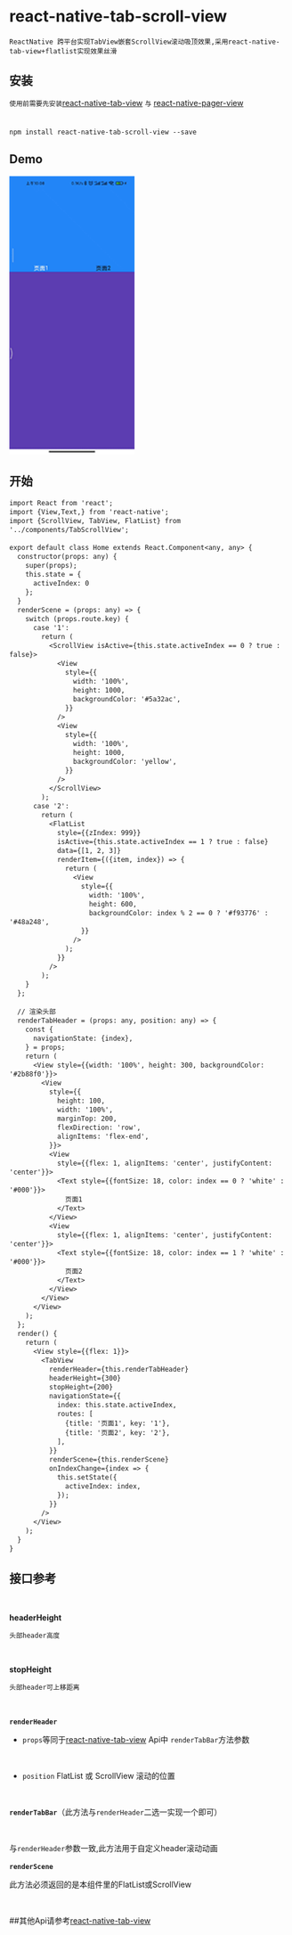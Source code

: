 
# react-native-tab-scroll-view

`ReactNative 跨平台实现TabView嵌套ScrollView滚动吸顶效果,采用react-native-tab-view+flatlist实现效果丝滑`

## 安装
`使用前需要先安装`[react-native-tab-view](https://github.com/satya164/react-native-tab-view#readme) `与` [react-native-pager-view](https://github.com/callstack/react-native-pager-view)
</br>
</br>
</br>
`npm install react-native-tab-scroll-view --save`


## Demo
<img src="https://github.com/jianglingzhi666/react-native-tab-scroll-view/blob/main/Image/image1.gif" width="225" height="499"/>


## 开始
```
import React from 'react';
import {View,Text,} from 'react-native';
import {ScrollView, TabView, FlatList} from '../components/TabScrollView';

export default class Home extends React.Component<any, any> {
  constructor(props: any) {
    super(props);
    this.state = {
      activeIndex: 0
    };
  }
  renderScene = (props: any) => {
    switch (props.route.key) {
      case '1':
        return (
          <ScrollView isActive={this.state.activeIndex == 0 ? true : false}>
            <View
              style={{
                width: '100%',
                height: 1000,
                backgroundColor: '#5a32ac',
              }}
            />
            <View
              style={{
                width: '100%',
                height: 1000,
                backgroundColor: 'yellow',
              }}
            />
          </ScrollView>
        );
      case '2':
        return (
          <FlatList
            style={{zIndex: 999}}
            isActive={this.state.activeIndex == 1 ? true : false}
            data={[1, 2, 3]}
            renderItem={({item, index}) => {
              return (
                <View
                  style={{
                    width: '100%',
                    height: 600,
                    backgroundColor: index % 2 == 0 ? '#f93776' : '#48a248',
                  }}
                />
              );
            }}
          />
        );
    }
  };

  // 渲染头部
  renderTabHeader = (props: any, position: any) => {
    const {
      navigationState: {index},
    } = props;
    return (
      <View style={{width: '100%', height: 300, backgroundColor: '#2b88f0'}}>
        <View
          style={{
            height: 100,
            width: '100%',
            marginTop: 200,
            flexDirection: 'row',
            alignItems: 'flex-end',
          }}>
          <View
            style={{flex: 1, alignItems: 'center', justifyContent: 'center'}}>
            <Text style={{fontSize: 18, color: index == 0 ? 'white' : '#000'}}>
              页面1
            </Text>
          </View>
          <View
            style={{flex: 1, alignItems: 'center', justifyContent: 'center'}}>
            <Text style={{fontSize: 18, color: index == 1 ? 'white' : '#000'}}>
              页面2
            </Text>
          </View>
        </View>
      </View>
    );
  };
  render() {
    return (
      <View style={{flex: 1}}>
        <TabView
          renderHeader={this.renderTabHeader}
          headerHeight={300}
          stopHeight={200}
          navigationState={{
            index: this.state.activeIndex,
            routes: [
              {title: '页面1', key: '1'},
              {title: '页面2', key: '2'},
            ],
          }}
          renderScene={this.renderScene}
          onIndexChange={index => {
            this.setState({
              activeIndex: index,
            });
          }}
        />
      </View>
    );
  }
}
```
## 接口参考

</br>

**headerHeight**

`头部header高度`

</br>

**stopHeight**

`头部header可上移距离`

</br>

**`renderHeader`**

* `props`等同于[react-native-tab-view](https://github.com/satya164/react-native-tab-view#readme) Api中 `renderTabBar`方法参数

</br>

* `position` FlatList 或 ScrollView 滚动的位置

</br>

**`renderTabBar`**（此方法与`renderHeader`二选一实现一个即可）

</br>

与`renderHeader`参数一致,此方法用于自定义header滚动动画

**`renderScene`**

此方法必须返回的是本组件里的FlatList或ScrollView

</br>

##其他Api请参考[react-native-tab-view](https://github.com/satya164/react-native-tab-view#readme)
